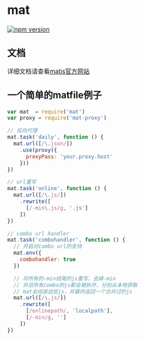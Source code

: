 # mat

[![npm version](https://badge.fury.io/js/mat.svg)](http://badge.fury.io/js/mat)

## 文档

详细文档请查看[matjs官方网站](http://matjs.com/)

## 一个简单的matfile例子

```javascript
var mat  = require('mat')
var proxy = require('mat-proxy')

// 反向代理
mat.task('daily', function () {
  mat.url([/\.json/])
    .use(proxy({
      proxyPass: 'your.proxy.host'
    }))
})

// url重写
mat.task('online', function () {
  mat.url([/\.js/])
    .rewrite([
      [/-min\.js/g, '.js']
    ])
})

// combo url handler
mat.task('combohandler', function () {
  // 开启对combo url的支持
  mat.env({
    combohandler: true
  })

  // 将所有的-min结尾的js重写，去掉-min
  // 并且所有combo的js都会被拆开，分别从本地获取
  // mat会组装这些js，并最终返回一个合并过的js
  mat.url([/\.js/])
    .rewrite([
      [/onlinepath/, 'localpath'],
      [/-min/g, '']
    ])
})
```